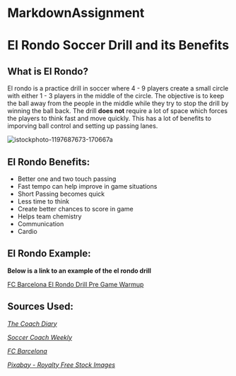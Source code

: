 # MarkdownAssignment

# El Rondo Soccer Drill and its Benefits 

## What is El Rondo? 
El rondo is a practice drill in soccer where 4 - 9 players create a small circle with either 1 - 3 players in the middle of the circle. The objective is to keep the ball away from the people in the middle while they try to stop the drill by winning the ball back. The drill **does not** require a lot of space which forces the players to think fast and move quickly. This has a lot of benefits to imporving ball control and setting up passing lanes.

![istockphoto-1197687673-170667a](https://user-images.githubusercontent.com/89539508/142558358-9d9f7b8c-1235-45b2-a1a4-ede4e4853009.jpg)


## El Rondo Benefits:
- Better one and two touch passing 
- Fast tempo can help improve in game situations 
- Short Passing becomes quick 
- Less time to think 
- Create better chances to score in game
- Helps team chemistry 
- Communication 
- Cardio 

## El Rondo Example:
**Below is a link to an example of the el rondo drill**

[FC Barcelona El Rondo Drill Pre Game Warmup](https://www.youtube.com/watch?v=I4SBWmr7WK8&ab_channel=JFootballCoach)


## Sources Used:

[_The Coach Diary_](https://www.thecoachdiary.com/rondo/)

[_Soccer Coach Weekly_](https://www.soccercoachweekly.net/soccer-drills-and-skills/rondos/what-is-a-rondo-in-soccer/)

[_FC Barcelona_](https://www.fcbarcelona.com/en/news/724106/rondo-around-the-world)

[_Pixabay - Royalty Free Stock Images_](https://pixabay.com/)

